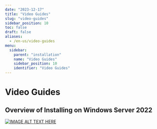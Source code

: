 ```yaml
---
date: "2023-12-17"
title: "Video Guides"
slug: "video-guides"
sidebar_position: 10
toc: false
draft: false
aliases:
  - /en-us/video-guides
menu:
  sidebar:
    parent: "installation"
    name: "Video Guides"
    sidebar_position: 10
    identifier: "Video Guides"
---
```


# Video Guides

## Overview of Installing on Windows Server 2022

[![IMAGE ALT TEXT HERE](https://img.youtube.com/vi/-_nt8tYgQDY/0.jpg)](https://www.youtube.com/watch?v=-_nt8tYgQDY)

